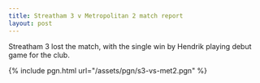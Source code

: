 ```yaml
---
title: Streatham 3 v Metropolitan 2 match report 
layout: post
---
```


Streatham 3 lost the match, with the single win by Hendrik playing debut game for the club.

{% include pgn.html url="/assets/pgn/s3-vs-met2.pgn" %}